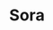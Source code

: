 ---
title: Sora
date: 
draft: false

# descripcion
description : Argolla de plata con microcubic  Se puede usar tanto con los cubic hacia el frente como con la parte posterior lisa. Dos aros en uno!

materials: Plata 925

color: Plateado

dimensions: 1,4 diam 0,5 ancho

code: 01-11-0355

type: "Aros"

categories: []

price: $3.940,00

# Images
# first image will be shown in the product page
images:
  # - image: "images/path_to_image"
  # La ubicacion de las imagenes es imagenes/Aros/Aros.Argollas/01-11-0355-sora
  - image: "./images/aros/argollas/01-11-0355-argolla-completa-triple-micro-y-lisa_a.JPG"
  - image: "./images/aros/argollas/01-11-0355-argolla-completa-triple-micro-y-lisa_b.JPG"
  - image: "./images/aros/argollas/01-11-0355-argolla-completa-triple-micro-y-lisa_c.jpg"
  - image: "./images/aros/argollas/01-11-0355-argolla-completa-triple-micro-y-lisa_d.jpg"
---